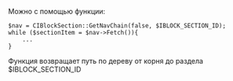 Можно с помощью функции:

    $nav = CIBlockSection::GetNavChain(false, $IBLOCK_SECTION_ID);
    while ($sectionItem = $nav->Fetch()){
        ...		
    }

Функция возвращает путь по дереву от корня до раздела $IBLOCK_SECTION_ID